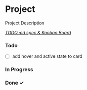 # Project

Project Description

<em>[TODO.md spec & Kanban Board](https://bit.ly/3fCwKfM)</em>

### Todo

- [ ] add hover and active state to card

### In Progress

### Done ✓
